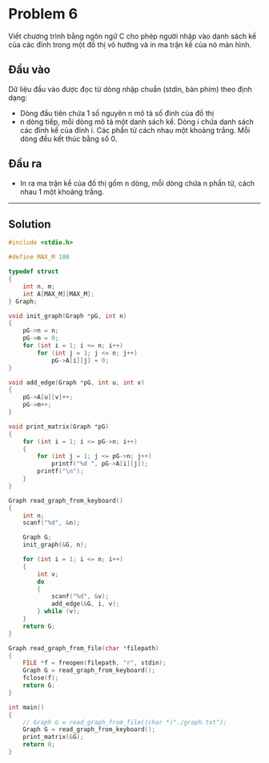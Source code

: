 # Problem 6

Viết chương trình bằng ngôn ngữ C cho phép người nhập vào danh sách kề của các đỉnh trong một đồ thị vô hướng và in ma trận kề của nó màn hình.

## Đầu vào

Dữ liệu đầu vào được đọc từ dòng nhập chuẩn (stdin, bàn phím) theo định dạng:

- Dòng đầu tiên chứa 1 số nguyên n mô tả số đỉnh của đồ thị
- n dòng tiếp, mỗi dòng mô tả một danh sách kề. Dòng i chứa danh sách các đỉnh kề của đỉnh i. Các phần tử cách nhau một khoảng trắng. Mỗi dòng đều kết thúc bằng số 0.

## Đầu ra

- In ra ma trận kề của đồ thị gồm n dòng, mỗi dòng chứa n phần tử, cách nhau 1 một khoảng trắng.

---

## Solution

```c
#include <stdio.h>

#define MAX_M 100

typedef struct
{
    int n, m;
    int A[MAX_M][MAX_M];
} Graph;

void init_graph(Graph *pG, int n)
{
    pG->n = n;
    pG->m = 0;
    for (int i = 1; i <= n; i++)
        for (int j = 1; j <= n; j++)
            pG->A[i][j] = 0;
}

void add_edge(Graph *pG, int u, int v)
{
    pG->A[u][v]++;
    pG->m++;
}

void print_matrix(Graph *pG)
{
    for (int i = 1; i <= pG->n; i++)
    {
        for (int j = 1; j <= pG->n; j++)
            printf("%d ", pG->A[i][j]);
        printf("\n");
    }
}

Graph read_graph_from_keyboard()
{
    int n;
    scanf("%d", &n);

    Graph G;
    init_graph(&G, n);

    for (int i = 1; i <= n; i++)
    {
        int v;
        do
        {
            scanf("%d", &v);
            add_edge(&G, i, v);
        } while (v);
    }
    return G;
}

Graph read_graph_from_file(char *filepath)
{
    FILE *f = freopen(filepath, "r", stdin);
    Graph G = read_graph_from_keyboard();
    fclose(f);
    return G;
}

int main()
{
    // Graph G = read_graph_from_file((char *)"./graph.txt");
    Graph G = read_graph_from_keyboard();
    print_matrix(&G);
    return 0;
}
```
